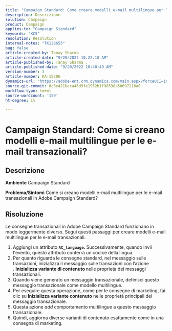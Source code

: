 ```yaml
---
title: "Campaign Standard: Come creare modelli e-mail multilingue per le e-mail transazionali?"
description: Descrizione
solution: Campaign
product: Campaign
applies-to: "Campaign Standard"
keywords: "KCS"
resolution: Resolution
internal-notes: "TK128653"
bug: false
article-created-by: Tanay Sharma .
article-created-date: "9/20/2022 10:22:10 AM"
article-published-by: Tanay Sharma .
article-published-date: "9/20/2022 10:40:49 AM"
version-number: 3
article-number: KA-15206
dynamics-url: "https://adobe-ent.crm.dynamics.com/main.aspx?forceUCI=1&pagetype=entityrecord&etn=knowledgearticle&id=da09ec12-ce38-ed11-9db1-002248086735"
source-git-commit: 0c3e421beca46d9fe1952b1f98538a50697216a0
workflow-type: tm+mt
source-wordcount: '159'
ht-degree: 1%

---
```


# Campaign Standard: Come si creano modelli e-mail multilingue per le e-mail transazionali?

## Descrizione

<b>Ambiente</b>
Campaign Standard


<b>Problema/Sintomi</b>
Come si creano modelli e-mail multilingue per le e-mail transazionali in Adobe Campaign Standard?


## Risoluzione




Le consegne transazionali in Adobe Campaign Standard funzionano in modo leggermente diverso. Segui questi passaggi per creare modelli e-mail multilingue per le e-mail transazionali.



1. Aggiungi un attributo <b>`AC_language`. </b>Successivamente, quando invii l&#39;evento, questo attributo conterrà un codice della lingua.
2. Per quanto riguarda le consegne standard, nel messaggio sulle transazioni, inizializza il messaggio sulle transazioni con l’azione . <b>Inizializza variante di contenuto </b>nelle proprietà dei messaggi transazionali.
3. Quando viene generato un messaggio transazionale, definisci questo messaggio transazionale come modello multilingue.
4. Per eseguire questa operazione, come per le consegne di marketing, fai clic su <b>Inizializza variante contenuto</b> nelle proprietà principali del messaggio transazionale.
5. Questa azione *add* comportamento multilingue a questo messaggio transazionale.
6. Quindi, aggiorna diverse varianti di contenuto esattamente come in una consegna di marketing.


